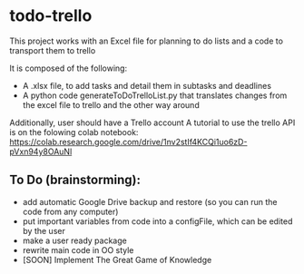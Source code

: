 # todo-trello
This project works with an Excel file for planning to do lists and a code to transport them to trello

It is composed of the following:
- A .xlsx file, to add tasks and detail them in subtasks and deadlines
- A python code generateToDoTrelloList.py that translates changes from the excel file to trello and the other way around

Additionally, user should have a Trello account
A tutorial to use the trello API is on the folowing colab notebook: https://colab.research.google.com/drive/1nv2stIf4KCQi1uo6zD-pVxn94y8OAuNl

## To Do (brainstorming):
- add automatic Google Drive backup and restore (so you can run the code from any computer)
- put important variables from code into a configFile, which can be edited by the user 
- make a user ready package
- rewrite main code in OO style
- [SOON] Implement The Great Game of Knowledge
